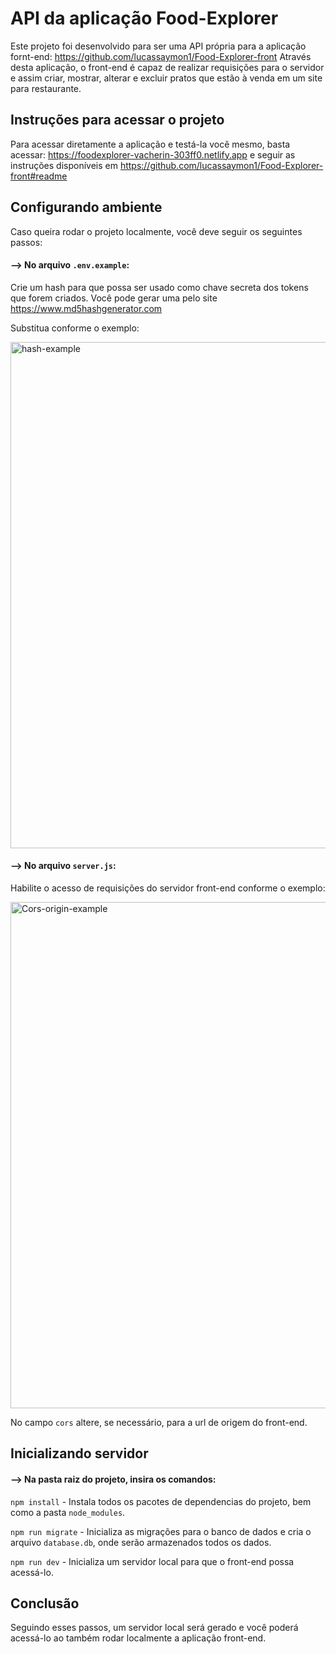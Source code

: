 # API da aplicação Food-Explorer

Este projeto foi desenvolvido para ser uma API própria para a aplicação fornt-end: https://github.com/lucassaymon1/Food-Explorer-front
Através desta aplicação, o front-end é capaz de realizar requisições para o servidor e assim criar, mostrar, alterar e excluir pratos que estão à venda em um site para restaurante.

## Instruções para acessar o projeto

Para acessar diretamente a aplicação e testá-la você mesmo, basta acessar: https://foodexplorer-vacherin-303ff0.netlify.app e seguir as instruções disponíveis em https://github.com/lucassaymon1/Food-Explorer-front#readme

## Configurando ambiente

Caso queira rodar o projeto localmente, você deve seguir os seguintes passos:

 #### --> No arquivo `.env.example`:

  Crie um hash para que possa ser usado como chave secreta dos tokens que forem criados.
  Você pode gerar uma pelo site https://www.md5hashgenerator.com

  Substitua conforme o exemplo:

  <img width="810" alt="hash-example" src="https://github.com/lucassaymon1/Food-Explorer-back/assets/102837549/18deec06-68e6-4523-80be-78a2c1d2eefe">
  

  #### --> No arquivo `server.js`:
   Habilite o acesso de requisições do servidor front-end conforme o exemplo:
 
   <img width="810" alt="Cors-origin-example" src="https://github.com/lucassaymon1/Food-Explorer-back/assets/102837549/1aff99b2-6cae-4a96-9c82-a7ea45700892">

   No campo `cors` altere, se necessário, para a url de origem do front-end.
   

   ## Inicializando servidor
 #### --> Na pasta raiz do projeto, insira os comandos:
   `npm install` - Instala todos os pacotes de dependencias do projeto, bem como a pasta `node_modules`.
   
   `npm run migrate` - Inicializa as migrações para o banco de dados e cria o arquivo `database.db`, onde serão armazenados todos os dados.
   
   `npm run dev` - Inicializa um servidor local para que o front-end possa acessá-lo.
   
## Conclusão
Seguindo esses passos, um servidor local será gerado e você poderá acessá-lo ao também rodar localmente a aplicação front-end.
